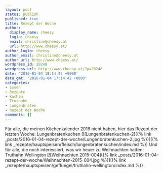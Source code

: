 ```yaml
---
layout: post
status: publish
published: true
title: Rezept der Woche
author:
  display_name: cheesy
  login: cheesy
  email: christine@cheesy.at
  url: http://www.cheesy.at/
author_login: cheesy
author_email: christine@cheesy.at
author_url: http://www.cheesy.at/
wordpress_id: 28248
wordpress_url: http://www.cheesy.at/?p=28248
date: '2016-01-04 18:14:42 +0000'
date_gmt: '2016-01-04 17:14:42 +0000'
categories:
- Essen
- Rezepte
- Kochen
- Truthahn
- Lungenbraten
- Rezept der Woche
comments: []
---
```

Für alle, die meinen Küchenkalender 2016 nicht haben, hier das Rezept der letzten Woche: Lungenbratenkuchen
[![Lungenbratenkuchen-2]({% link _posts/2016-01-04-rezept-der-woche/Lungenbratenkuchen-2.jpg %})]({% link _rezepte/hauptspeisen/fleisch/lungenbratenkuchen/index.md %})
Und für alle, die noch interessiert, was wir heuer zu Weihnachten hatten: Truthahn Wellington
[![Weihnachten 2015-004]({% link _posts/2016-01-04-rezept-der-woche/Weihnachten-2015-004.jpg %})]({% link _rezepte/hauptspeisen/gefluegel/truthahn-wellington/index.md %})
